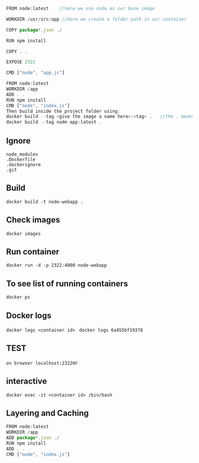```javascript
FROM node:latest    //here we use node as our base image

WORKDIR /usr/src/app //here we create a folder path in our container

COPY package*.json ./

RUN npm install

COPY . .

EXPOSE 2322

CMD ["node", "app.js"]
```

```javascript
FROM node:latest
WORKDIR /app
ADD . .
RUN npm install
CMD ["node", "index.js"]
Then build inside the project folder using:
docker build --tag <give the image a name here>:<tag> .   //the . means where the docker files is located
docker build --tag node-app:latest .
```

## Ignore

```
node_modules
.Dockerfile
.dockerignore
.git
```

## Build

`docker build -t node-webapp .`

## Check images

`docker images`

## Run container

`docker run -d -p 2322:4000 node-webapp`

## To see list of running containers

`docker ps`

## Docker logs

`docker logs <container id> `
`docker logs 6a455bf19378`

## TEST

`on browser localhost:2322`er

## interactive

`docker exec -it <container id> /bin/bash`

## Layering and Caching

```javascript
FROM node:latest
WORKDIR /app
ADD package*.json ./
RUN npm install
ADD . .
CMD ["node", "index.js"]

```
